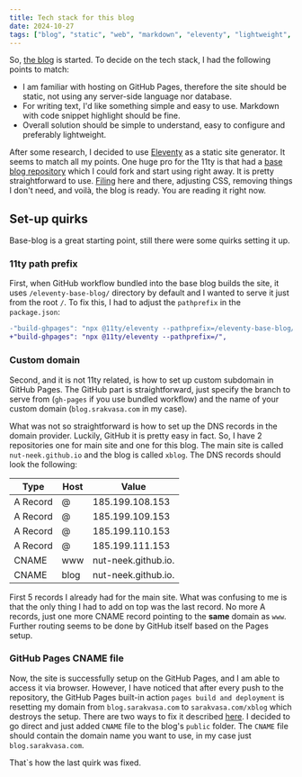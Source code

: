 ```yaml
---
title: Tech stack for this blog
date: 2024-10-27
tags: ["blog", "static", "web", "markdown", "eleventy", "lightweight", "simple"]
---
```


So, <a href="/blog/001-post.md">the blog</a> is started. To decide on the tech stack, I had the following points to match:
* I am familiar with hosting on GitHub Pages, therefore the site should be static, not using any server-side language nor database.
* For writing text, I'd like something simple and easy to use. Markdown with code snippet highlight should be fine.
* Overall solution should be simple to understand, easy to configure and preferably lightweight.

After some research, I decided to use [Eleventy](https://www.11ty.dev/) as a static site generator. It seems to match all my points.
One huge pro for the 11ty is that had a [base blog repository](https://github.com/11ty/eleventy-base-blog) which I could fork and start using right away.
It is pretty straightforward to use. [Filing](https://en.wikipedia.org/wiki/File_(tool)) here and there, adjusting CSS, removing things I don't need, and voilà, the blog is ready.
You are reading it right now.

## Set-up quirks
Base-blog is a great starting point, still there were some quirks setting it up.

### 11ty path prefix
First, when GitHub workflow bundled into the base blog builds the site,
it uses `/eleventy-base-blog/` directory by default and I wanted to serve it just from the root `/`.
To fix this, I had to adjust the `pathprefix` in the `package.json`:
```diff
-"build-ghpages": "npx @11ty/eleventy --pathprefix=/eleventy-base-blog/",
+"build-ghpages": "npx @11ty/eleventy --pathprefix=/",
```
### Custom domain
Second, and it is not 11ty related, is how to set up custom subdomain in GitHub Pages.
The GitHub part is straightforward, just specify the branch to serve from (`gh-pages` if you use bundled workflow)
and the name of your custom domain (`blog.srakvasa.com` in my case).

What was not so straightforward is how to set up the DNS records in the domain provider.
Luckily, GitHub it is pretty easy in fact. So, I have 2 repositories one for main site and one for this blog.
The main site is called `nut-neek.github.io` and the blog is called `xblog`.
The DNS records should look the following:

| Type      | Host | Value               |
|-----------|------|---------------------|
| A Record  | @    | 185.199.108.153     |
| A Record	 | @    | 185.199.109.153     |
| A Record	 | @    | 185.199.110.153     |
| A Record	 | @    | 185.199.111.153     |
| CNAME     | www  | nut-neek.github.io. |
| CNAME     | blog | nut-neek.github.io. |

First 5 records I already had for the main site. What was confusing to me is that the only thing I had to add on top was the last record.
No more A records, just one more CNAME record pointing to the **same** domain as `www`. Further routing seems to be done by GitHub itself based on the Pages setup.

### GitHub Pages CNAME file
Now, the site is successfully setup on the GitHub Pages, and I am able to access it via browser.
However, I have noticed that after every push to the repository, the GitHub Pages built-in action `pages build and deployment` is resetting my domain from
`blog.sarakvasa.com` to `sarakvasa.com/xblog` which destroys the setup.
There are two ways to fix it described [here](https://github.com/peaceiris/actions-gh-pages?tab=readme-ov-file#%EF%B8%8F-add-cname-file-cname).
I decided to go direct and just added `CNAME` file to the blog's `public` folder. The `CNAME` file should contain the domain name you want to use, in my case just `blog.sarakvasa.com`.

That`s how the last quirk was fixed.
